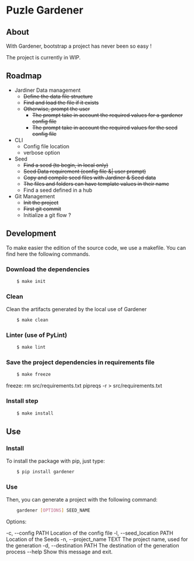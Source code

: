 # Puzle Gardener

## About

With Gardener, bootstrap a project has never been so easy !

The project is currently in WIP.

## Roadmap

- Jardiner Data management
    - ~~Define the data file structure~~
    - ~~Find and load the file if it exists~~
    - ~~Otherwise, prompt the user~~
        - ~~The prompt take in account the required values for a gardener config file~~
        - ~~The prompt take in account the required values for the seed config file~~
- CLI
    - Config file location
    - verbose option
- Seed
    - ~~Find a seed (to begin, in local only)~~
    - ~~Seed Data requirement (config file &| user prompt)~~
    - ~~Copy and compile seed files with Jardiner & Seed data~~
    - ~~The files and folders can have template values in their name~~
    - Find a seed defined in a hub
- Git Management
    - ~~Init the project~~
    - ~~First git commit~~
    - Initialize a git flow ?

## Development

To make easier the edition of the source code, we use a makefile.
You can find here the following commands.

### Download the dependencies

```sh
    $ make init
```

### Clean

Clean the artifacts generated by the local use of Gardener

```sh
    $ make clean
```

### Linter (use of PyLint)


```sh
    $ make lint
```

### Save the project dependencies in requirements file


```sh
    $ make freeze
```
freeze:
	rm src/requirements.txt
	pipreqs -r > src/requirements.txt

### Install step

```sh
    $ make install
```

## Use

### Install

To install the package with pip, just type:

```sh
    $ pip install gardener
```

### Use

Then, you can generate a project with the following command:

```sh
    gardener [OPTIONS] SEED_NAME
```

Options:

  -c, --config PATH         Location of the config file
  -l, --seed_location PATH  Location of the Seeds
  -n, --project_name TEXT   The project name, used for the generation
  -d, --destination PATH    The destination of the generation process
  --help                    Show this message and exit.


